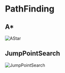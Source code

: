 # PathFinding
 
## A*

![AStar](https://user-images.githubusercontent.com/18718307/219230590-1f94914c-0ed3-46cb-9c06-2d487f2e6bd5.gif)

## JumpPointSearch

![JumpPointSearch](https://user-images.githubusercontent.com/18718307/219230597-1c758a34-3d11-4b5c-ac89-d50514ee5dc6.gif)
